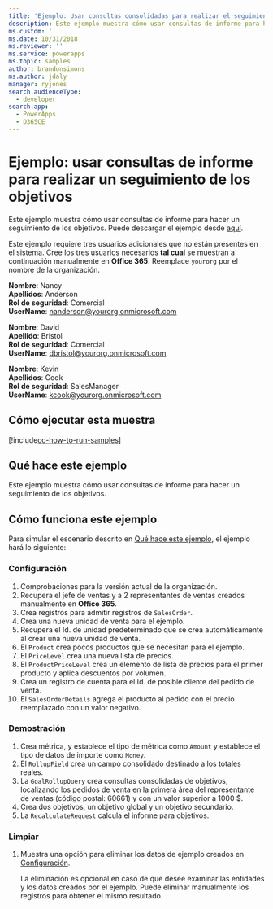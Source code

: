 ```yaml
---
title: 'Ejemplo: Usar consultas consolidadas para realizar el seguimiento de objetivos (Common Data Service) | Microsoft Docs'
description: Este ejemplo muestra cómo usar consultas de informe para hacer un seguimiento de los objetivos
ms.custom: ''
ms.date: 10/31/2018
ms.reviewer: ''
ms.service: powerapps
ms.topic: samples
author: brandonsimons
ms.author: jdaly
manager: ryjones
search.audienceType:
  - developer
search.app:
  - PowerApps
  - D365CE
---
```

# <a name="sample-use-rollup-queries-to-track-goals"></a>Ejemplo: usar consultas de informe para realizar un seguimiento de los objetivos

<!-- https://docs.microsoft.com/dynamics365/customer-engagement/developer/sample-use-rollup-queries-track-goals -->

Este ejemplo muestra cómo usar consultas de informe para hacer un seguimiento de los objetivos. Puede descargar el ejemplo desde [aquí](https://github.com/Microsoft/PowerApps-Samples/tree/master/cds/orgsvc/C%23/QueriesTrackGoals).

Este ejemplo requiere tres usuarios adicionales que no están presentes en el sistema. Cree los tres usuarios necesarios **tal cual** se muestran a continuación manualmente en **Office 365**. Reemplace `yourorg` por el nombre de la organización.

**Nombre**: Nancy<br/>
**Apellidos**: Anderson<br/>
**Rol de seguridad**: Comercial<br/>
**UserName**: nanderson@yourorg.onmicrosoft.com<br/>

**Nombre**: David<br/>
**Apellido**: Bristol<br/>
**Rol de seguridad**: Comercial<br/>
**UserName**: dbristol@yourorg.onmicrosoft.com<br/>

**Nombre**: Kevin<br/>
**Apellidos**: Cook<br/>
**Rol de seguridad**: SalesManager<br/>
**UserName**: kcook@yourorg.onmicrosoft.com<br/>

## <a name="how-to-run-this-sample"></a>Cómo ejecutar esta muestra

[!include[cc-how-to-run-samples](../../includes/cc-how-to-run-samples.md)]

## <a name="what-this-sample-does"></a>Qué hace este ejemplo

Este ejemplo muestra cómo usar consultas de informe para hacer un seguimiento de los objetivos.

## <a name="how-this-sample-works"></a>Cómo funciona este ejemplo

Para simular el escenario descrito en [Qué hace este ejemplo](#what-this-sample-does), el ejemplo hará lo siguiente:

### <a name="setup"></a>Configuración

1. Comprobaciones para la versión actual de la organización.
2. Recupera el jefe de ventas y a 2 representantes de ventas creados manualmente en **Office 365**.
3. Crea registros para admitir registros de `SalesOrder`.
4. Crea una nueva unidad de venta para el ejemplo.
5. Recupera el Id. de unidad predeterminado que se crea automáticamente al crear una nueva unidad de venta.
6. El `Product` crea pocos productos que se necesitan para el ejemplo.
7. El `PriceLevel` crea una nueva lista de precios.
8. El `ProductPriceLevel` crea un elemento de lista de precios para el primer producto y aplica descuentos por volumen.
9. Crea un registro de cuenta para el Id. de posible cliente del pedido de venta. 
10. El `SalesOrderDetails` agrega el producto al pedido con el precio reemplazado con un valor negativo.

### <a name="demonstrate"></a>Demostración

1. Crea métrica, y establece el tipo de métrica como `Amount` y establece el tipo de datos de importe como `Money`.
2. El `RollupField` crea un campo consolidado destinado a los totales reales.
3. La `GoalRollupQuery` crea consultas consolidadas de objetivos, localizando los pedidos de venta en la primera área del representante de ventas (código postal: 60661) y con un valor superior a 1000 $. 
4. Crea dos objetivos, un objetivo global y un objetivo secundario.
5. La `RecalculateRequest` calcula el informe para objetivos. 

### <a name="clean-up"></a>Limpiar

1. Muestra una opción para eliminar los datos de ejemplo creados en [Configuración](#setup).

    La eliminación es opcional en caso de que desee examinar las entidades y los datos creados por el ejemplo. Puede eliminar manualmente los registros para obtener el mismo resultado.
